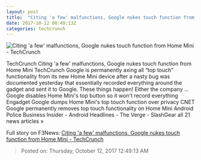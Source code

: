 ```yaml
---
layout: post
title:  "Citing 'a few' malfunctions, Google nukes touch function from Home Mini - TechCrunch"
date: 2017-10-12 00:49:13Z
categories: techcrunch
---
```


![Citing 'a few' malfunctions, Google nukes touch function from Home Mini - TechCrunch](https://tctechcrunch2011.files.wordpress.com/2017/10/google-home-mini1.jpg)

TechCrunch Citing 'a few' malfunctions, Google nukes touch function from Home Mini TechCrunch Google is permanently axing all “top touch” functionality from its new Home Mini device after a nasty bug was documented yesterday that essentially recorded everything around the gadget and sent it to Google. These things happen! Either the company ... Google disables Home Mini's top button so it won't record everything Engadget Google dumps Home Mini's top touch function over privacy CNET Google permanently removes top touch functionality on Home Mini Android Police Business Insider - Android Headlines - The Verge - SlashGear all 21 news articles »


Full story on F3News: [Citing 'a few' malfunctions, Google nukes touch function from Home Mini - TechCrunch](http://www.f3nws.com/n/yTZZN)

> Posted on: Thursday, October 12, 2017 12:49:13 AM
